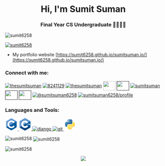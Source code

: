 <h1 align="center">Hi, I'm Sumit Suman</h1>
<h3 align="center">Final Year CS Undergraduate 💙👨🏻‍💻</h3>

<p align="left"> <img src="https://komarev.com/ghpvc/?username=sumit6258&label=Profile%20views&color=ed0ca6&style=plastic" alt="sumit6258" /> </p>

<p align="left"> <a href="https://github.com/ryo-ma/github-profile-trophy"><img src="https://github-profile-trophy.vercel.app/?username=sumit6258" alt="sumit6258" /></a> </p>

- My portfolio website [https://sumit6258.github.io/sumitsuman.io/](https://sumit6258.github.io/sumitsuman.io/)

<h3 align="left">Connect with me:</h3>
<p align="left">
<a href="https://linkedin.com/in/thesumitsuman" target="blank"><img align="center" src="https://raw.githubusercontent.com/rahuldkjain/github-profile-readme-generator/master/src/images/icons/Social/linked-in-alt.svg" alt="thesumitsuman" height="30" width="40" /></a>
<a href="https://stackoverflow.com/users/8241129" target="blank"><img align="center" src="https://raw.githubusercontent.com/rahuldkjain/github-profile-readme-generator/master/src/images/icons/Social/stack-overflow.svg" alt="8241129" height="30" width="40" /></a>
<a href="https://kaggle.com/thesumitsuman" target="blank"><img align="center" src="https://raw.githubusercontent.com/rahuldkjain/github-profile-readme-generator/master/src/images/icons/Social/kaggle.svg" alt="thesumitsuman" height="30" width="40" /></a>
<a href="https://instagram.com/" target="blank"><img align="center" src="https://raw.githubusercontent.com/rahuldkjain/github-profile-readme-generator/master/src/images/icons/Social/instagram.svg" alt="" height="30" width="40" /></a>
<a href="" target="blank"><img align="center" src="https://cdn.jsdelivr.net/npm/simple-icons@3.1.0/icons/codechef.svg" alt="" height="30" width="40" /></a>
<a href="https://www.hackerrank.com/sumitsuman" target="blank"><img align="center" src="https://raw.githubusercontent.com/rahuldkjain/github-profile-readme-generator/master/src/images/icons/Social/hackerrank.svg" alt="sumitsuman" height="30" width="40" /></a>
<a href="" target="blank"><img align="center" src="https://raw.githubusercontent.com/rahuldkjain/github-profile-readme-generator/master/src/images/icons/Social/codeforces.svg" alt="" height="30" width="40" /></a>
<a href="" target="blank"><img align="center" src="https://raw.githubusercontent.com/rahuldkjain/github-profile-readme-generator/master/src/images/icons/Social/leet-code.svg" alt="" height="30" width="40" /></a>
<a href="https://www.hackerearth.com/@sumitsuman6258" target="blank"><img align="center" src="https://raw.githubusercontent.com/rahuldkjain/github-profile-readme-generator/master/src/images/icons/Social/hackerearth.svg" alt="@sumitsuman6258" height="30" width="40" /></a>
<a href="https://auth.geeksforgeeks.org/user/sumitsuman6258/profile" target="blank"><img align="center" src="https://raw.githubusercontent.com/rahuldkjain/github-profile-readme-generator/master/src/images/icons/Social/geeks-for-geeks.svg" alt="sumitsuman6258/profile" height="30" width="40" /></a>
</p>

<h3 align="left">Languages and Tools:</h3>
<p align="left"> <a href="https://www.cprogramming.com/" target="_blank" rel="noreferrer"> <img src="https://raw.githubusercontent.com/devicons/devicon/master/icons/c/c-original.svg" alt="c" width="40" height="40"/> </a> <a href="https://www.w3schools.com/cpp/" target="_blank" rel="noreferrer"> <img src="https://raw.githubusercontent.com/devicons/devicon/master/icons/cplusplus/cplusplus-original.svg" alt="cplusplus" width="40" height="40"/> </a> <a href="https://www.djangoproject.com/" target="_blank" rel="noreferrer"> <img src="https://static.djangoproject.com/img/logos/django-logo-negative.svg" alt="django" width="40" height="40"/> </a> <a href="https://git-scm.com/" target="_blank" rel="noreferrer"> <img src="https://www.vectorlogo.zone/logos/git-scm/git-scm-icon.svg" alt="git" width="40" height="40"/> </a> <a href="https://www.python.org" target="_blank" rel="noreferrer"> <img src="https://raw.githubusercontent.com/devicons/devicon/master/icons/python/python-original.svg" alt="python" width="40" height="40"/> </a> </p>

<p><img align="left" src="https://github-readme-stats.vercel.app/api/top-langs?username=sumit6258&show_icons=true&locale=en&layout=compact" alt="sumit6258" /></p>

<p>&nbsp;<img align="center" src="https://github-readme-stats.vercel.app/api?username=sumit6258&show_icons=true&locale=en" alt="sumit6258" /></p>

<p><img align="center" src="https://github-readme-streak-stats.herokuapp.com/?user=sumit6258&" alt="sumit6258" /></p>


<p align="center">
  <a href="https://github.com/Sumit6258" target="_blank" rel="noopener noreferrer">
    <img src="https://forthebadge.com/images/badges/built-with-love.svg" />
 </a>
</p>  
  
  
